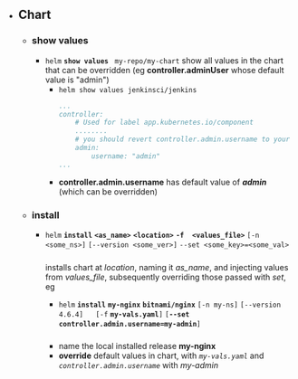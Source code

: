 
- ## Chart
    - ### show values
        - `helm` **`show values `** `my-repo/my-chart`
            <a name="show_values_anchor"></a> 
            show all values in the chart that can be overridden (eg  **controller.adminUser** whose default value is "admin")
            - `helm show values jenkinsci/jenkins`
                ```yaml
                ...
                controller:
                    # Used for label app.kubernetes.io/component
                    ........
                    # you should revert controller.admin.username to your preferred admin user:
                    admin:
                        username: "admin"
                ...
                ```
            - **controller.admin.username** has default value of ***admin***
            (which can be overridden)




    #####
    - ### install

        - `helm` **`install`**  **`<as_name>`** **`<location>`**   **`-f  <values_file>`** 
        `[-n <some_ns>]` `[--version <some_ver>]`  `--set <some_key>=<some_val>` 
        
            #####
            installs chart at _location_, naming it _as_name_, and injecting values from _values_file_, 
            subsequently overriding those passed with _set_, eg
            
                
            - `helm` **`install`**  **`my-nginx`** **`bitnami/nginx`**  `[-n my-ns]` `[--version 4.6.4]` 
            `  ` `[-f` **`my-vals.yaml`**`]` `[`**`--set`** **`controller.admin.username=my-admin`**`]`

        
            ###
            - name the local installed release **my-nginx** 
            -  **override** default values  in chart,  with *`my-vals.yaml`*
            and *`controller.admin.username`* with  *my-admin*

 

    